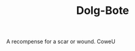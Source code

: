 ---
title: Dolg-Bote
letter: D
permalink: "/definitions/bld-dolg-bote.html"
body: A recompense for a scar or wound. CoweU
published_at: '2018-07-07'
source: Black's Law Dictionary 2nd Ed (1910)
layout: post
---
